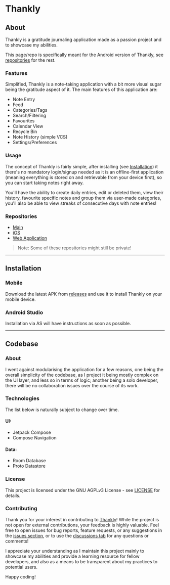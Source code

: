 # Thankly

## About
Thankly is a gratitude journaling application made as a passion project and to showcase my abilities.

This page/repo is specifically meant for the Android version of Thankly, see [repositories](#repositories) for the rest.

### Features
Simplified, Thankly is a note-taking application with a bit more visual sugar being the gratitude aspect of it. The main features of this application are:

- Note Entry
- Feed
- Categories/Tags
- Search/Filtering
- Favourites
- Calendar View
- Recycle Bin
- Note History (simple VCS)
- Settings/Preferences

### Usage
The concept of Thankly is fairly simple, after installing (see [Installation](#installation)) it there's no mandatory login/signup needed as it is an offline-first application (meaning everything is stored on and retrievable from your device first), so you can start taking notes right away.

You'll have the ability to create daily entries, edit or deleted them, view their history, favourite specific notes and group them via user-made categories, you'll also be able to view streaks of consecutive days with note entries!

### Repositories
- [Main](https://github.com/ArthurKasparian/thankly)
- [iOS](https://github.com/ArthurKasparian/thankly.iOS)
- [Web Application](https://github.com/ArthurKasparian/thankly.web)

> Note: Some of these repositories might still be private!

---

## Installation

### Mobile
Download the latest APK from [releases](https://github.com/ArthurKasparian/thankly.android/releases) and use it to install Thankly on your mobile device.

### Android Studio
Installation via AS will have instructions as soon as possible.

---

## Codebase

### About
I went against modularising the application for a few reasons, one being the overall simplicity of the codebase, as I project it being mostly complex on the UI layer, and less so in terms of logic; another being a solo developer, there will be no collaboration issues over the course of its work.

### Technologies
The list below is naturally subject to change over time.

#### UI:
- Jetpack Compose
- Compose Navigation

#### Data:
- Room Database
- Proto Datastore

### License
This project is licensed under the GNU AGPLv3 License - see [LICENSE](LICENSE) for details.

### Contributing
Thank you for your interest in contributing to [Thankly](https://github.com/ArthurKasparian/thankly)! While the project is not open for external contributions, your feedback is highly valuable. Feel free to open issues for bug reports, feature requests, or any suggestions in the [issues section](https://github.com/ArthurKasparian/thankly.android/issues), or to use the [discussions tab](https://github.com/ArthurKasparian/thankly.android/discussions) for any questions or comments!

I appreciate your understanding as I maintain this project mainly to showcase my abilities and provide a learning resource for fellow developers, and also as a means to be transparent about my practices to potential users.

Happy coding!